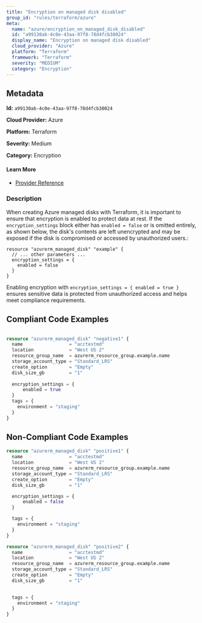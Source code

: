```yaml
---
title: "Encryption on managed disk disabled"
group_id: "rules/terraform/azure"
meta:
  name: "azure/encryption_on_managed_disk_disabled"
  id: "a99130ab-4c0e-43aa-97f8-78d4fcb30024"
  display_name: "Encryption on managed disk disabled"
  cloud_provider: "Azure"
  platform: "Terraform"
  framework: "Terraform"
  severity: "MEDIUM"
  category: "Encryption"
---
```

## Metadata

**Id:** `a99130ab-4c0e-43aa-97f8-78d4fcb30024`

**Cloud Provider:** Azure

**Platform:** Terraform

**Severity:** Medium

**Category:** Encryption

#### Learn More

 - [Provider Reference](https://registry.terraform.io/providers/hashicorp/azurerm/latest/docs/resources/managed_disk#encryption_settings)

### Description

 When creating Azure managed disks with Terraform, it is important to ensure that encryption is enabled to protect data at rest. If the `encryption_settings` block either has `enabled = false` or is omitted entirely, as shown below, the disk's contents are left unencrypted and may be exposed if the disk is compromised or accessed by unauthorized users.:

```
resource "azurerm_managed_disk" "example" {
  // ... other parameters ...
  encryption_settings = {
    enabled = false
  }
}
```

Enabling encryption with `encryption_settings = { enabled = true }` ensures sensitive data is protected from unauthorized access and helps meet compliance requirements.


## Compliant Code Examples
```terraform

resource "azurerm_managed_disk" "negative1" {
  name                 = "acctestmd"
  location             = "West US 2"
  resource_group_name  = azurerm_resource_group.example.name
  storage_account_type = "Standard_LRS"
  create_option        = "Empty"
  disk_size_gb         = "1"
  
  encryption_settings = {
      enabled = true
  }
  tags = {
    environment = "staging"
  }
}
```
## Non-Compliant Code Examples
```terraform
resource "azurerm_managed_disk" "positive1" {
  name                 = "acctestmd"
  location             = "West US 2"
  resource_group_name  = azurerm_resource_group.example.name
  storage_account_type = "Standard_LRS"
  create_option        = "Empty"
  disk_size_gb         = "1"

  encryption_settings = {
      enabled = false
  }

  tags = {
    environment = "staging"
  }
}

resource "azurerm_managed_disk" "positive2" {
  name                 = "acctestmd"
  location             = "West US 2"
  resource_group_name  = azurerm_resource_group.example.name
  storage_account_type = "Standard_LRS"
  create_option        = "Empty"
  disk_size_gb         = "1"
  

  tags = {
    environment = "staging"
  }
}
```